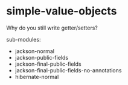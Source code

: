 # simple-value-objects

Why do you still write getter/setters?

sub-modules:

- jackson-normal
- jackson-public-fields
- jackson-final-public-fields
- jackson-final-public-fields-no-annotations
- hibernate-normal
